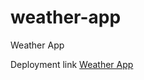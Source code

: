 # weather-app

Weather App

Deployment link [Weather App](https://weather-app-meezan.herokuapp.com/)
